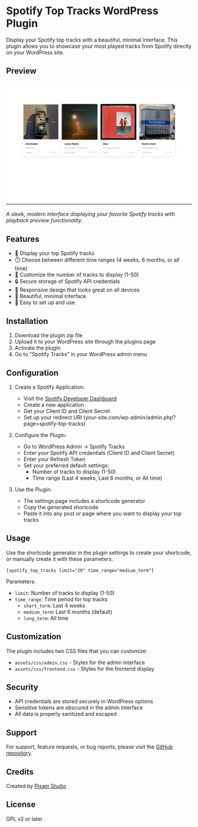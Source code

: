 # Spotify Top Tracks WordPress Plugin

Display your Spotify top tracks with a beautiful, minimal interface. This plugin allows you to showcase your most played tracks from Spotify directly on your WordPress site.

## Preview

![Spotify Top Tracks Preview](assets/images/preview.png)

*A sleek, modern interface displaying your favorite Spotify tracks with playback preview functionality.*

## Features

- 🎵 Display your top Spotify tracks
- ⏱️ Choose between different time ranges (4 weeks, 6 months, or all time)
- 🔢 Customize the number of tracks to display (1-50)
- 🔒 Secure storage of Spotify API credentials
- 📱 Responsive design that looks great on all devices
- 🎨 Beautiful, minimal interface
- 🚀 Easy to set up and use

## Installation

1. Download the plugin zip file
2. Upload it to your WordPress site through the plugins page
3. Activate the plugin
4. Go to "Spotify Tracks" in your WordPress admin menu

## Configuration

1. Create a Spotify Application:
   - Visit the [Spotify Developer Dashboard](https://developer.spotify.com/dashboard)
   - Create a new application
   - Get your Client ID and Client Secret
   - Set up your redirect URI (your-site.com/wp-admin/admin.php?page=spotify-top-tracks)

2. Configure the Plugin:
   - Go to WordPress Admin → Spotify Tracks
   - Enter your Spotify API credentials (Client ID and Client Secret)
   - Enter your Refresh Token
   - Set your preferred default settings:
     - Number of tracks to display (1-50)
     - Time range (Last 4 weeks, Last 6 months, or All time)

3. Use the Plugin:
   - The settings page includes a shortcode generator
   - Copy the generated shortcode
   - Paste it into any post or page where you want to display your top tracks

## Usage

Use the shortcode generator in the plugin settings to create your shortcode, or manually create it with these parameters:

```
[spotify_top_tracks limit="20" time_range="medium_term"]
```

Parameters:
- `limit`: Number of tracks to display (1-50)
- `time_range`: Time period for top tracks
  - `short_term`: Last 4 weeks
  - `medium_term`: Last 6 months (default)
  - `long_term`: All time

## Customization

The plugin includes two CSS files that you can customize:
- `assets/css/admin.css` - Styles for the admin interface
- `assets/css/frontend.css` - Styles for the frontend display

## Security

- API credentials are stored securely in WordPress options
- Sensitive tokens are obscured in the admin interface
- All data is properly sanitized and escaped

## Support

For support, feature requests, or bug reports, please visit the [GitHub repository](https://github.com/pixamstudio/spotify-top-tracks).

## Credits

Created by [Pixam Studio](https://pixamstudio.com)

## License

GPL v2 or later